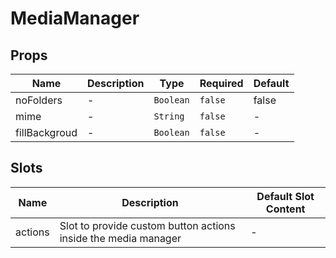 # MediaManager

## Props

<!-- @vuese:MediaManager:props:start -->

|Name|Description|Type|Required|Default|
|---|---|---|---|---|
|noFolders|-|`Boolean`|`false`|false|
|mime|-|`String`|`false`|-|
|fillBackgroud|-|`Boolean`|`false`|-|

<!-- @vuese:MediaManager:props:end -->


## Slots

<!-- @vuese:MediaManager:slots:start -->

|Name|Description|Default Slot Content|
|---|---|---|
|actions|Slot to provide custom button actions inside the media manager|-|

<!-- @vuese:MediaManager:slots:end -->


